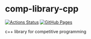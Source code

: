 # comp-library-cpp

[![Actions Status](https://github.com/seelx3/comp-library-cpp/workflows/verify/badge.svg)](https://github.com/seelx3/comp-library-cpp/actions)
[![GitHub Pages](https://img.shields.io/static/v1?label=GitHub+Pages&message=+&color=brightgreen&logo=github)](https://seelx3.github.io/comp-library-cpp/)

c++ library for competitive programming